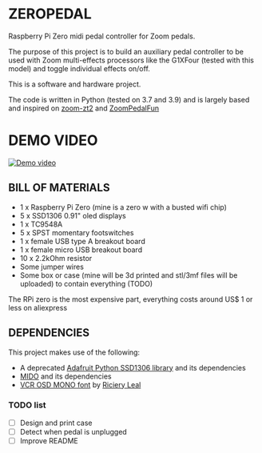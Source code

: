 # ZEROPEDAL
Raspberry Pi Zero midi pedal controller for Zoom pedals. 

The purpose of this project is to build an auxiliary pedal controller to be used with Zoom multi-effects processors like the G1XFour (tested with this model) and toggle individual effects on/off.

This is a software and hardware project.

The code is written in Python (tested on 3.7 and 3.9) and is largely based and inspired on [zoom-zt2](https://github.com/mungewell/zoom-zt2) and [ZoomPedalFun](https://github.com/shooking/ZoomPedalFun)

# DEMO VIDEO
[![Demo video](https://img.youtube.com/vi/D9xH5quKueQ/0.jpg)](https://www.youtube.com/watch?v=D9xH5quKueQ)

## BILL OF MATERIALS
- 1 x Raspberry Pi Zero (mine is a zero w with a busted wifi chip)
- 5 x SSD1306 0.91" oled displays
- 1 x TC9548A
- 5 x SPST momentary footswitches
- 1 x female USB type A breakout board
- 1 x female micro USB breakout board
- 10 x 2.2kOhm resistor 
- Some jumper wires
- Some box or case (mine will be 3d printed and stl/3mf files will be uploaded) to contain everything (TODO)

The RPi zero is the most expensive part, everything costs around US$ 1 or less on aliexpress

## DEPENDENCIES
This project makes use of the following:
- A deprecated [Adafruit Python SSD1306 library](https://github.com/adafruit/Adafruit_Python_SSD1306) and its dependencies
- [MIDO](https://mido.readthedocs.io/en/latest/) and its dependencies
- [VCR OSD MONO font](https://www.dafont.com/vcr-osd-mono.font)  by [Riciery Leal](https://www.dafont.com/mrmanet.d5509)

### TODO list
- [ ] Design and print case
- [ ] Detect when pedal is unplugged
- [ ] Improve README
